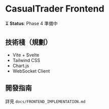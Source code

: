 # CasualTrader Frontend

⏳ **Status**: Phase 4 準備中

## 技術棧（規劃）

- Vite + Svelte
- Tailwind CSS
- Chart.js
- WebSocket Client

## 開發指南

詳見 `docs/FRONTEND_IMPLEMENTATION.md`
